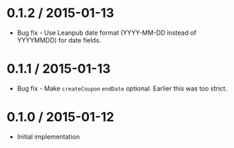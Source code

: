 0.1.2 / 2015-01-13
==================

  * Bug fix - Use Leanpub date format (YYYY-MM-DD instead of YYYYMMDD) for date fields.

0.1.1 / 2015-01-13
==================

  * Bug fix - Make `createCoupon` `endDate` optional. Earlier this was too strict.

0.1.0 / 2015-01-12
==================

  * Initial implementation
